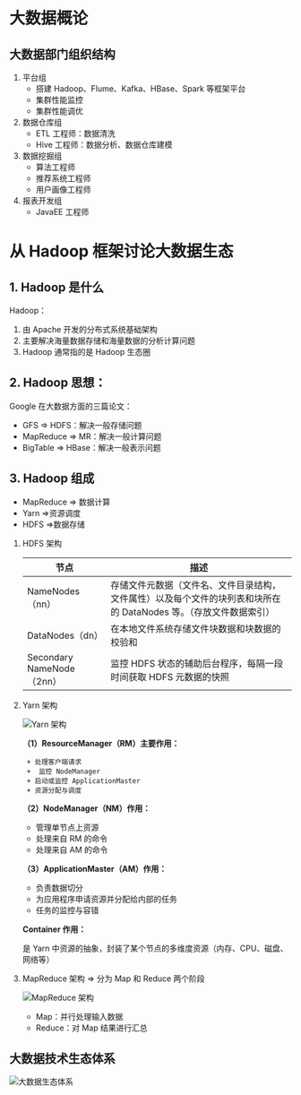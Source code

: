 # 大数据概论

## 大数据部门组织结构

1. 平台组
   + 搭建 Hadoop、Flume、Kafka、HBase、Spark 等框架平台
   + 集群性能监控
   + 集群性能调优
2. 数据仓库组
   + ETL 工程师：数据清洗
   + Hive 工程师：数据分析、数据仓库建模
3. 数据挖掘组
   + 算法工程师
   + 推荐系统工程师
   + 用户画像工程师
4. 报表开发组
   + JavaEE 工程师

# 从 Hadoop 框架讨论大数据生态

## 1. Hadoop 是什么

Hadoop：

1. 由 Apache 开发的分布式系统基础架构
2. 主要解决海量数据存储和海量数据的分析计算问题
3. Hadoop 通常指的是 Hadoop 生态圈

## 2. Hadoop 思想：

Google 在大数据方面的三篇论文：

+ GFS => HDFS：解决一般存储问题
+ MapReduce => MR：解决一般计算问题
+ BigTable => HBase：解决一般表示问题

## 3. Hadoop 组成

+ MapReduce => 数据计算
+ Yarn =>资源调度
+ HDFS =>数据存储

1. HDFS 架构

   | 节点                      | 描述                                                         |
   | ------------------------- | ------------------------------------------------------------ |
   | NameNodes（nn）           | 存储文件元数据（文件名、文件目录结构，文件属性）以及每个文件的块列表和块所在的 DataNodes 等。（存放文件数据索引） |
   | DataNodes（dn）           | 在本地文件系统存储文件块数据和块数据的校验和                 |
   | Secondary NameNode（2nn） | 监控 HDFS 状态的辅助后台程序，每隔一段时间获取 HDFS 元数据的快照 |

2. Yarn 架构

   ![Yarn 架构](D:\workshop\Hadoop\HadoopLearning\Hadoop1-大数据入门.assets\image-20200408225551389.png)

   **（1）ResourceManager（RM）主要作用：**

   		+ 处理客户端请求
   		+  监控 NodeManager
   		+ 启动或监控 ApplicationMaster
   		+ 资源分配与调度

   **（2）NodeManager（NM）作用：**

   + 管理单节点上资源
   + 处理来自 RM 的命令
   + 处理来自 AM 的命令

   **（3）ApplicationMaster（AM）作用：**

   + 负责数据切分
   + 为应用程序申请资源并分配给内部的任务
   + 任务的监控与容错

   **Container 作用：**

   是 Yarn 中资源的抽象，封装了某个节点的多维度资源（内存、CPU、磁盘、网络等）

3. MapReduce 架构 => 分为 Map 和 Reduce 两个阶段

   ![MapReduce 架构](D:\workshop\Hadoop\HadoopLearning\Hadoop1-大数据入门.assets\image-20200408230749016.png)

   + Map：并行处理输入数据
   + Reduce：对 Map 结果进行汇总

## 大数据技术生态体系

![大数据生态体系](D:\workshop\Hadoop\HadoopLearning\Hadoop1-大数据入门.assets\image-20200408231039917.png)

